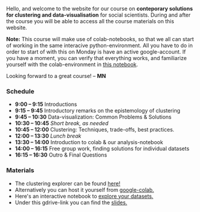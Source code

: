Hello, and welcome to the website for our course on **conteporary solutions for clustering and data-visualisation** for social scientists.
During and after the course you will be able to access all the course materials on this website. 

**Note:** This course will make use of colab-notebooks, so that we all can start of working in the same interacive python-environment. All you have to do in order to start of with this on Monday is have an active google-account. If you have a moment, you can verify that everything works, and familiarize yourself with the colab-environment in [this notebook](https://colab.research.google.com/github/adamlamee/CODINGinK12/blob/master/notebooks/intro.ipynb).

Looking forward to a great course! – **MN**

### Schedule
* **9:00 – 9:15** Introductions 
* **9:15 – 9:45** Introductory remarks on the epistemology of clustering
* **9:45 – 10:30** Data-visualization: Common Problems & Solutions
* **10:30 – 10:45** *Short break, as needed*
* **10:45 – 12:00** Clustering: Techniques, trade-offs, best practices.
* **12:00 – 13:30** *Lunch break*
* **13:30 – 14:00** Introduction to colab & our analysis-notebook
* **14:00 – 16:15** Free group work, finding solutions for individual datasets
* **16:15 – 16:30** Outro & Final Questions

### Materials
* The clustering explorer can be found [here!](https://huggingface.co/spaces/m7n/clustering_explorer)
* Alternatively you can host it yourself from [google-colab.](https://colab.research.google.com/drive/1mqAGInsaItbKYVUlP9muYz3fpdGBWFz5?usp=sharing)
* Here's an interactive notebook to [explore your datasets.](https://colab.research.google.com/drive/1uviP9cI7k1AdDawssIlbYDQ5-8E6O18f?usp=sharing)
* Under this gdrive-link you can find the [slides.](https://drive.google.com/file/d/1EvclcVozKOJdM0EhI9lFCG2lhpIfN3LX/view?usp=sharing)
